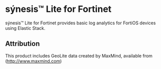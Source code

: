 # sýnesis&trade; Lite for Fortinet
sýnesis&trade; Lite for Fortinet provides basic log analytics for FortiOS devices using Elastic Stack.

## Attribution
This product includes GeoLite data created by MaxMind, available from (http://www.maxmind.com)

